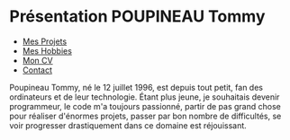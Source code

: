 <html>
	<head>
		<meta charset="utf-8" />
		<h1>Présentation POUPINEAU Tommy</h1>
	</head>
	<body>
		<nav>
			<div>
				<ul>
					<li><a href="Mes Projets.html">Mes Projets</a></li>
					<li><a href="Mes Hobbies.html">Mes Hobbies</a></li>
					<li><a href="Mon CV.html">Mon CV</a></li>
					<li><a href="Contact.html">Contact</a></li>
				</ul>
			</div>
		</nav>	
		<div>
			Poupineau Tommy, né le 12 juillet 1996, est depuis tout petit, fan des ordinateurs et de leur technologie. Étant plus jeune, je souhaitais devenir programmeur, le code m'a toujours passionné, partir de pas grand chose pour réaliser d'énormes projets, passer par bon nombre de difficultés, se voir progresser drastiquement dans ce domaine est réjouissant. 
		</div>
